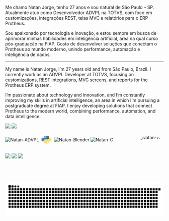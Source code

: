 Me chamo Natan Jorge, tenho 27 anos e sou natural de São Paulo – SP.
Atualmente atuo como Desenvolvedor ADVPL na TOTVS, com foco em customizações, integrações REST, telas MVC e relatórios para o ERP Protheus.

Sou apaixonado por tecnologia e inovação, e estou sempre em busca de aprimorar minhas habilidades em inteligência artificial, área na qual curso pós-graduação na FIAP.
Gosto de desenvolver soluções que conectam o Protheus ao mundo moderno, unindo performance, automação e inteligência de dados.

---


My name is Natan Jorge, I’m 27 years old and from São Paulo, Brazil. 
I currently work as an ADVPL Developer at TOTVS, focusing on customizations, REST integrations, MVC screens, and reports for the Protheus ERP system. 

I’m passionate about technology and innovation, and I’m constantly improving my skills in artificial intelligence, an area in which I’m pursuing a postgraduate degree at FIAP. 
I enjoy developing solutions that connect Protheus to the modern world, combining performance, automation, and data intelligence.

</div>
<div align="left">
  <a href="https://github.com/natanjorge">
  <img height="145em" src="https://github-readme-stats.vercel.app/api?username=natanjorge&show_icons=true&theme=tokyonight&include_all_commits=true&count_private=true"/>
  <img height="145em" src="https://github-readme-stats.vercel.app/api/top-langs/?username=natanjorge&layout=compact&langs_count=7&theme=tokyonight"/>
    </a>
</div>

<div style="display: inline_block"><br>
  <img align="center" alt="Natan-ADVPL" height="30" width="40" src="https://www.svgrepo.com/show/373420/advpl.svg">
  <img align="center" alt="Natan-Python" height="30" width="40" src="https://raw.githubusercontent.com/devicons/devicon/master/icons/python/python-original.svg">
  <img align="center" alt="Natan-Blender" height="30" width="40" src="https://cdn.jsdelivr.net/gh/devicons/devicon/icons/blender/blender-original.svg"> 
  <img align="center" alt="Natan-C" height="30" width="40" src="https://cdn.jsdelivr.net/gh/devicons/devicon/icons/c/c-original.svg"> 
  <img align="right" alt="Natan-GIF" height="150" style="border-radius:50px;" src="https://media.discordapp.net/attachments/851445670002163714/1030824484590063646/yoda-star-wars.gif">
</div>
  
  
  ##

<div> 
  <a href="https://www.linkedin.com/in/natanjorge" target="_blank"><img src="https://img.shields.io/badge/-LinkedIn-%230077B5?style=for-the-badge&logo=linkedin&logoColor=white" target="_blank"></a> 
  <a href="https://instagram.com/natanjorge" target="_blank"><img src="https://img.shields.io/badge/-Instagram-%23E4405F?style=for-the-badge&logo=instagram&logoColor=white" target="_blank"></a>
  <a href="mailto:natanjorge1913@gmail.com"><img src="https://img.shields.io/badge/-Gmail-%23333?style=for-the-badge&logo=gmail&logoColor=white" target="_blank"></a>

  ##
 <img src="https://raw.githubusercontent.com/natanjorge/natanjorge/output/snake.svg" alt="Snake animation" />

</div>
